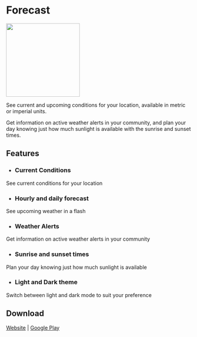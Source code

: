 # Forecast

<img width="200" src="https://forecast.robjvan.ca/img/screenies/dark-mode-01.png">

See current and upcoming conditions for your location, available in metric or imperial units.

Get information on active weather alerts in your community, and plan your day knowing just how much sunlight is available with the sunrise and sunset times.

## Features

- ### Current Conditions

See current conditions for your location

- ### Hourly and daily forecast

See upcoming weather in a flash

- ### Weather Alerts

Get information on active weather alerts in your community

- ### Sunrise and sunset times

Plan your day knowing just how much sunlight is available

- ### Light and Dark theme

Switch between light and dark mode to suit your preference

## Download

[Website](https://forecast.robjvan.ca) | [Google Play](https://play.google.com/store/apps/details?id=ca.robjvan.fancy_weather)